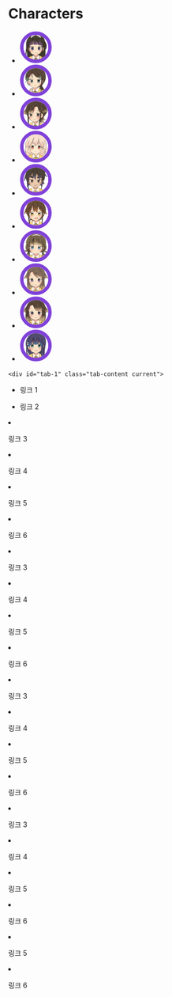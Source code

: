 
# Characters

<div class="container2">
	<ul class="tabs">
		<li class="tab-link current" data-tab="tab-1"><img src="./assets/chr/Duanmuci/face.png" style="max-width: 50px; border-radius: 50%; border: 7px solid #8041D9;"></li>
		<li class="tab-link" data-tab="tab-2"><img src="./assets/chr/Zaiyu/face.png" style="max-width: 50px; border-radius: 50%; border: 7px solid #8041D9;"></li>
		<li class="tab-link" data-tab="tab-3"><img src="./assets/chr/Ranqiu/face.png" style="max-width: 50px; border-radius: 50%; border: 7px solid #8041D9;"></li>
		<li class="tab-link" data-tab="tab-4"><img src="./assets/chr/Yanhui/face.png" style="max-width: 50px; border-radius: 50%; border: 7px solid #8041D9;"></li>
		<li class="tab-link" data-tab="tab-5"><img src="./assets/chr/Zhongyou/face.png" style="max-width: 50px; border-radius: 50%; border: 7px solid #8041D9;"></li>
		<li class="tab-link" data-tab="tab-6"><img src="./assets/chr/Yanyan/face.png" style="max-width: 50px; border-radius: 50%; border: 7px solid #8041D9;"></li>
		<li class="tab-link" data-tab="tab-7"><img src="./assets/chr/Bushang/face.png" style="max-width: 50px; border-radius: 50%; border: 7px solid #8041D9;"></li>
		<li class="tab-link" data-tab="tab-8"><img src="./assets/chr/Rangeng/face.png" style="max-width: 50px; border-radius: 50%; border: 7px solid #8041D9;"></li>
		<li class="tab-link" data-tab="tab-9"><img src="./assets/chr/Ranyong/face.png" style="max-width: 50px; border-radius: 50%; border: 7px solid #8041D9;"></li>
		<li class="tab-link" data-tab="tab-10"><img src="./assets/chr/Minsun/face.png" style="max-width: 50px; border-radius: 50%; border: 7px solid #8041D9;"></li>
	</ul>

	<div id="tab-1" class="tab-content current">

* 링크 1
* 링크 2

	</div>
	<div id="tab-2" class="tab-content">

* 링크 3
* 링크 4

	</div>
	<div id="tab-3" class="tab-content">

* 링크 5
* 링크 6

	</div>
    <div id="tab-4" class="tab-content">

* 링크 3
* 링크 4

	</div>
	<div id="tab-5" class="tab-content">

* 링크 5
* 링크 6

	</div>
    <div id="tab-6" class="tab-content">

* 링크 3
* 링크 4

	</div>
	<div id="tab-7" class="tab-content">

* 링크 5
* 링크 6

	</div>
    <div id="tab-8" class="tab-content">

* 링크 3
* 링크 4

	</div>
	<div id="tab-9" class="tab-content">

* 링크 5
* 링크 6

	</div>
    <div id="tab-10" class="tab-content">

* 링크 5
* 링크 6

	</div>
</div>
